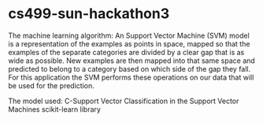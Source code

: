 # cs499-sun-hackathon3

The machine learning algorithm: An Support Vector Machine (SVM) model is a representation of the examples as points in space, mapped so that the examples of the separate categories are divided by a clear gap that is as wide as possible. New examples are then mapped into that same space and predicted to belong to a category based on which side of the gap they fall. For this application the SVM performs these operations on our data that will be used for the prediction.

The model used: C-Support Vector Classification in the Support Vector Machines scikit-learn library
